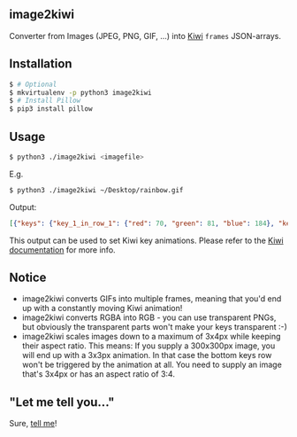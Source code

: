 image2kiwi
----------

Converter from Images (JPEG, PNG, GIF, ...) into [Kiwi](https://mrusme.github.io/kiwi) `frames` JSON-arrays.

## Installation

```sh
$ # Optional
$ mkvirtualenv -p python3 image2kiwi
$ # Install Pillow
$ pip3 install pillow
```

## Usage

```sh
$ python3 ./image2kiwi <imagefile>
```

E.g.

```sh
$ python3 ./image2kiwi ~/Desktop/rainbow.gif
```

Output:

```json
[{"keys": {"key_1_in_row_1": {"red": 70, "green": 81, "blue": 184}, "key_1_in_row_2": {"red": 116, "green": 204, "blue": 138}, "key_1_in_row_3": {"red": 82, "green": 185, "blue": 173}, "key_2_in_row_1": {"red": 49, "green": 117, "blue": 205}, "key_2_in_row_2": {"red": 127, "green": 128, "blue": 127}, "key_2_in_row_3": {"red": 205, "green": 136, "blue": 49}, "key_3_in_row_1": {"red": 172, "green": 69, "blue": 82}, "key_3_in_row_2": {"red": 136, "green": 49, "blue": 118}, "key_3_in_row_3": {"red": 185, "green": 172, "blue": 69}}, "sleep": 250}, {"keys": {"key_1_in_row_1": {"red": 82, "green": 185, "blue": 173}, "key_1_in_row_2": {"red": 205, "green": 137, "blue": 49}, "key_1_in_row_3": {"red": 185, "green": 172, "blue": 69}, "key_2_in_row_1": {"red": 117, "green": 204, "blue": 137}, "key_2_in_row_2": {"red": 127, "green": 128, "blue": 127}, "key_2_in_row_3": {"red": 136, "green": 49, "blue": 119}, "key_3_in_row_1": {"red": 70, "green": 81, "blue": 184}, "key_3_in_row_2": {"red": 49, "green": 117, "blue": 205}, "key_3_in_row_3": {"red": 172, "green": 70, "blue": 82}}, "sleep": 250}, {"keys": {"key_1_in_row_1": {"red": 185, "green": 172, "blue": 69}, "key_1_in_row_2": {"red": 136, "green": 49, "blue": 118}, "key_1_in_row_3": {"red": 172, "green": 69, "blue": 82}, "key_2_in_row_1": {"red": 205, "green": 136, "blue": 49}, "key_2_in_row_2": {"red": 127, "green": 128, "blue": 127}, "key_2_in_row_3": {"red": 50, "green": 117, "blue": 205}, "key_3_in_row_1": {"red": 82, "green": 185, "blue": 173}, "key_3_in_row_2": {"red": 116, "green": 204, "blue": 138}, "key_3_in_row_3": {"red": 70, "green": 81, "blue": 184}}, "sleep": 250}, {"keys": {"key_1_in_row_1": {"red": 172, "green": 69, "blue": 82}, "key_1_in_row_2": {"red": 49, "green": 117, "blue": 205}, "key_1_in_row_3": {"red": 70, "green": 81, "blue": 184}, "key_2_in_row_1": {"red": 136, "green": 49, "blue": 119}, "key_2_in_row_2": {"red": 127, "green": 128, "blue": 127}, "key_2_in_row_3": {"red": 117, "green": 204, "blue": 137}, "key_3_in_row_1": {"red": 185, "green": 172, "blue": 69}, "key_3_in_row_2": {"red": 205, "green": 136, "blue": 49}, "key_3_in_row_3": {"red": 82, "green": 185, "blue": 172}}, "sleep": 250}]
```

This output can be used to set Kiwi key animations. Please refer to the [Kiwi documentation](https://mrusme.github.io/kiwi) for more info.

## Notice

- image2kiwi converts GIFs into multiple frames, meaning that you'd end up with a constantly moving Kiwi animation!
- image2kiwi converts RGBA into RGB - you can use transparent PNGs, but obviously the transparent parts won't make your keys transparent :-)
- image2kiwi scales images down to a maximum of 3x4px while keeping their aspect ratio. This means: If you supply a 300x300px image, you will end up with a 3x3px animation. In that case the bottom keys row won't be triggered by the animation at all. You need to supply an image that's 3x4px or has an aspect ratio of 3:4.

## "Let me tell you..."

Sure, [tell me](https://twitter.com/intent/tweet?text=@mrusme%20regarding%20image2kiwi,%20let%20me%20tell%20you%20that...)!
